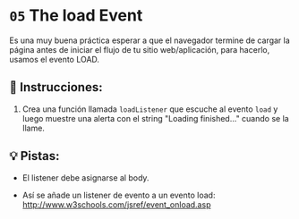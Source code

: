 # `05` The load Event

Es una muy buena práctica esperar a que el navegador termine de cargar la página antes de iniciar el flujo de tu sitio web/aplicación, para hacerlo, usamos el evento LOAD.

## 📝 Instrucciones:

1. Crea una función llamada `loadListener` que escuche al evento `load` y luego muestre una alerta con el string "Loading finished..." cuando se la llame.

## 💡 Pistas:

- El listener debe asignarse al body.

- Así se añade un listener de evento a un evento load: http://www.w3schools.com/jsref/event_onload.asp
